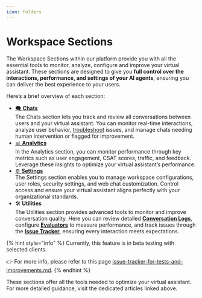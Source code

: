 ```yaml
---
icon: folders
---
```


# Workspace Sections

The Workspace Sections within our platform provide you with all the essential tools to monitor, analyze, configure and improve your virtual assistant. These sections are designed to give you **full control over the interactions, performance, and settings of your AI agents**, ensuring you can deliver the best experience to your users.&#x20;

Here’s a brief overview of each section:&#x20;

* [🗨️ **Chats**](chats/)\
  The Chats section lets you track and review all conversations between users and your virtual assistant. You can monitor real-time interactions, analyze user behavior,  [troubleshoot](chats/debugging.md) issues, and manage chats needing human intervention or flagged for improvement.
* [📊 **Analytics**](analytics.md)\
  In the Analytics section, you can monitor performance through key metrics such as user engagement, CSAT scores, traffic, and feedback. Leverage these insights to optimize your virtual assistant’s performance.
* [⚙️ **Settings**](settings.md)\
  The Settings section enables you to manage workspace configurations, user roles, security settings, and web chat customization. Control access and ensure your virtual assistant aligns perfectly with your organizational standards.
* 🛠️ **Utilities**\
  The Utilities section provides advanced tools to monitor and improve conversation quality. Here you can review detailed [**Conversation Logs**](utilities/conversation-logs.md), configure [**Evaluators**](utilities/evaluators-and-guardrails.md) to measure performance, and track issues through the [**Issue Tracker**](utilities/issue-tracker.md), ensuring every interaction meets expectations.

{% hint style="info" %}
Currently, this feature is in beta testing with selected clients.

👉 For more info, please refer to this page [issue-tracker-for-tests-and-improvements.md](../../product-updates/latest-product-releases/issue-tracker-for-tests-and-improvements.md "mention").
{% endhint %}

These sections offer all the tools needed to optimize your virtual assistant. For more detailed guidance, visit the dedicated articles linked above.
